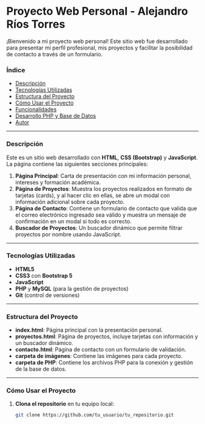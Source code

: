 # Proyecto Web Personal - Alejandro Ríos Torres

¡Bienvenido a mi proyecto web personal! Este sitio web fue desarrollado para presentar mi perfil profesional, mis proyectos y facilitar la posibilidad de contacto a través de un formulario.

### **Índice**

- [Descripción](#descripción)
- [Tecnologías Utilizadas](#tecnologías-utilizadas)
- [Estructura del Proyecto](#estructura-del-proyecto)
- [Cómo Usar el Proyecto](#cómo-usar-el-proyecto)
- [Funcionalidades](#funcionalidades)
- [Desarrollo PHP y Base de Datos](#desarrollo-php-y-base-de-datos)
- [Autor](#autor)

---

### **Descripción**

Este es un sitio web desarrollado con **HTML**, **CSS (Bootstrap)** y **JavaScript**. La página contiene las siguientes secciones principales:

1. **Página Principal**: Carta de presentación con mi información personal, intereses y formación académica.
2. **Página de Proyectos**: Muestra los proyectos realizados en formato de tarjetas (cards), y al hacer clic en ellas, se abre un modal con información adicional sobre cada proyecto.
3. **Página de Contacto**: Contiene un formulario de contacto que valida que el correo electrónico ingresado sea válido y muestra un mensaje de confirmación en un modal si todo es correcto.
4. **Buscador de Proyectos**: Un buscador dinámico que permite filtrar proyectos por nombre usando JavaScript.

---

### **Tecnologías Utilizadas**

- **HTML5**
- **CSS3** con **Bootstrap 5**
- **JavaScript**
- **PHP** y **MySQL** (para la gestión de proyectos)
- **Git** (control de versiones)

---

### **Estructura del Proyecto**

- **index.html**: Página principal con la presentación personal.
- **proyectos.html**: Página de proyectos, incluye tarjetas con información y un buscador dinámico.
- **contacto.html**: Página de contacto con un formulario de validación.
- **carpeta de imágenes**: Contiene las imágenes para cada proyecto.
- **carpeta de PHP**: Contiene los archivos PHP para la conexión y gestión de la base de datos.

---

### **Cómo Usar el Proyecto**

1. **Clona el repositorio** en tu equipo local:

   ```bash
   git clone https://github.com/tu_usuario/tu_repositorio.git
